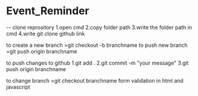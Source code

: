# Event_Reminder
-- clone reprository
    1.open cmd 
    2.copy folder path
    3.write the folder path in cmd
    4.write git clone github link


to create a new branch =git checkout -b branchname
to push new branch =git push origin branchname


to push changes to github
    1.git add .
    2.git commit -m "your message"
    3.git push origin branchname


to change branch =git checkout branchname
form validation in html and javascript